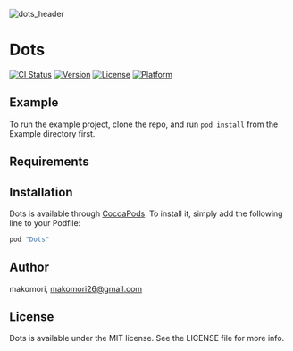 ![dots_header](Dots/Artboard.png "dots header")

# Dots

[![CI Status](http://img.shields.io/travis/makomori/Dots.svg?style=flat)](https://travis-ci.org/makomori/Dots)
[![Version](https://img.shields.io/cocoapods/v/Dots.svg?style=flat)](http://cocoapods.org/pods/Dots)
[![License](https://img.shields.io/cocoapods/l/Dots.svg?style=flat)](http://cocoapods.org/pods/Dots)
[![Platform](https://img.shields.io/cocoapods/p/Dots.svg?style=flat)](http://cocoapods.org/pods/Dots)

## Example

To run the example project, clone the repo, and run `pod install` from the Example directory first.

## Requirements

## Installation

Dots is available through [CocoaPods](http://cocoapods.org). To install
it, simply add the following line to your Podfile:

```ruby
pod "Dots"
```

## Author

makomori, makomori26@gmail.com

## License

Dots is available under the MIT license. See the LICENSE file for more info.

